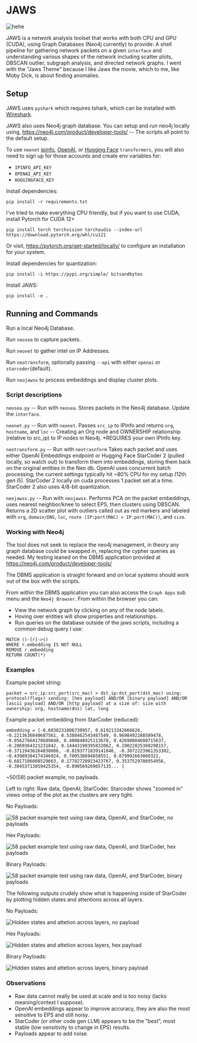 # JAWS
![hehe](/assets/ohey.jpeg)

JAWS is a network analysis toolset that works with both CPU and GPU (CUDA), using Graph Databases (Neo4j currently) to provide: A shell pipeline for gathering network packets on a given `interface` and understanding various shapes of the network including scatter plots, DBSCAN outlier, subgraph analysis, and directed network graphs. I went with the "Jaws Theme" because I like Jaws the movie, which to me, like Moby Dick, is about finding anomalies.


## Setup

JAWS uses `pyshark` which requires tshark, which can be installed with [Wireshark](https://www.wireshark.org/).

JAWS also uses Neo4j graph database. You can setup and run neo4j locally using, https://neo4j.com/product/developer-tools/ -- The scripts all point to the default setup.

To use `neonet` [ipinfo](https://ipinfo.io/), [OpenAI](https://platform.openai.com/overview), or [Hugging Face](https://huggingface.co/bigcode/starcoder2-15b) `transformers`, you will also need to sign up for those accounts and create env variables for:

- `IPINFO_API_KEY`
- `OPENAI_API_KEY`
- `HUGGINGFACE_KEY`


Install dependencies:

`pip install -r requirements.txt`


I've tried to make everything CPU friendly, but if you want to use CUDA, install Pytorch for CUDA 12+

`pip install torch torchvision torchaudio --index-url https://download.pytorch.org/whl/cu121`

Or visit, https://pytorch.org/get-started/locally/ to configure an installation for your system.


Install dependencies for quantization:

`pip install -i https://pypi.org/simple/ bitsandbytes`


Install JAWS:

`pip install -e .`


## Running and Commands

Run a local Neo4j Database.


Run `neosea` to capture packets.


Run `neonet` to gather intel on IP Addresses.


Run `neotransform`, optionally passing `--api` with either `openai` or `starcoder`(default).


Run `neojawsx` to process embeddings and display cluster plots.


### Script descriptions

`neosea.py` -- Run with `neosea`. Stores packets in the Neo4j database. Update the `interface`.


`neonet.py` -- Run with `neonet`. Passes `src_ip` to IPInfo and returns `org`, `hostname`, and `loc` -- Creating an Org node and OWNERSHIP relationship (relative to src_ip) to IP nodes in Neo4j. *REQUIRES your own IPInfo key.


`neotransform.py` -- Run with `neotrasnform` Takes each packet and uses either OpenAI Embeddings endpoint or Hugging Face StarCoder 2 (pulled locally, so watch out) to transform them into embeddings, storing them back on the original entities in the Neo db. OpenAI uses concurrent batch processing; the current settings typically hit ~80% CPU for my setup (12th gen i5). StarCoder 2 locally on cuda processes 1 packet set at a time. StarCoder 2 also uses 4/8-bit quantization.


`neojawsx.py` -- Run with `neojawsx`. Performs PCA on the packet embeddings, uses nearest neighbor/knee to select EPS, then clusters using DBSCAN. Returns a 2D scatter plot with outliers called out as red markers and labeled with `org`, `domain/DNS`, `loc`, `route (IP:port(MAC) > IP:port(MAC))`, and `size`.


### Working with Neo4j

The tool does not seek to replace the neo4j management, in theory any graph database could be swapped in, replacing the cypher queries as needed. My testing leaned on the DBMS application provided at https://neo4j.com/product/developer-tools/

The DBMS application is straight forward and on local systems should work out of the box with the scripts.

From within the DBMS application you can also access the `Graph Apps` sub menu and the `Neo4j Browser`. From within the browser you can:
- View the network graph by clicking on any of the node labels.
- Hoving over entities will show properties and relationships.
- Run queries on the database outside of the jaws scripts, including a common debug query I use:

```
MATCH ()-[r]->()
WHERE r.embedding IS NOT NULL
REMOVE r.embedding
RETURN COUNT(*)
```


### Examples

Example packet string:

`packet = src_ip:src_port(src_mac) > dst_ip:dst_port(dst_mac) using: protocol(flags) sending: [hex payload] AND/OR [binary payload] AND/OR [ascii payload] AND/OR [http payload] at a size of: size with ownership: org, hostname(dns) lat, long`


Example packet embedding from StarCoder (reduced):

`embedding = [-0.6838231086730957, 0.619213342666626, -0.2213636040687561, 0.5388462543487549, 0.9698492288589478, -0.05627664178609848, 0.400848925113678, 0.42690804600715637, -0.2869364321231842, 0.14443190395832062, 0.19022825360298157, -0.37119436264038086, -0.8193771839141846, -0.3072223961353302, -0.43989384174346924, 0.700538694858551, 0.879992663860321, -0.6817106008529663, 0.17782720923423767, 0.3537529706954956, -0.38453713059425354, -0.890569269657135... ]`

~50(58) packet example, no payloads.

Left to right: Raw data, OpenAI, StarCoder. Starcoder shows "zoomed in" views ontop of the plot as the clusters are very tight.

No Payloads:

![58 packet example test using raw data, OpenAI, and StarCoder, no payloads](/assets/group_no.png)


Hex Payloads:

![58 packet example test using raw data, OpenAI, and StarCoder, hex payloads](/assets/group_hex.png)


Binary Payloads:

![58 packet example test using raw data, OpenAI, and StarCoder, binary payloads](/assets/group_bin.png)


The following outputs crudely show what is happening inside of StarCoder by plotting hidden states and attentions across all layers.

No Payloads:

![Hidden states and attetion across layers, no payload](/assets/overview_no.png)


Hex Payloads:

![Hidden states and attetion across layers, hex payload](/assets/overview_hex.png)


Binary Payloads:

![Hidden states and attetion across layers, binary payload](/assets/overview_bin.png)


### Observations

- Raw data cannot really be used at scale and is too noisy (lacks meaning/context I suppose).
- OpenAI embeddings appear to improve accuracy, they are also the most sensitive to EPS and still noisy.
- StarCoder (or other code gen LLM) appears to be the "best", most stable (low sensitivity to change in EPS) results.
- Payloads appear to add noise.